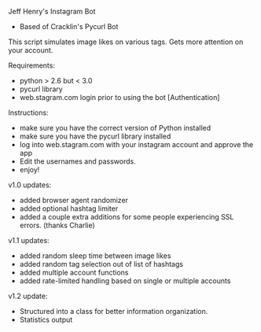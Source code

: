 Jeff Henry's Instagram Bot
* Based of Cracklin's Pycurl Bot

This script simulates image likes on various tags. Gets more attention on your account.

Requirements:
- python > 2.6 but < 3.0
- pycurl library
- web.stagram.com login prior to using the bot [Authentication]

Instructions:
- make sure you have the correct version of Python installed
- make sure you have the pycurl library installed
- log into web.stagram.com with your instagram account and approve the app
- Edit the usernames and passwords.
- enjoy!

v1.0 updates:
- added browser agent randomizer
- added optional hashtag limiter
- added a couple extra additions for some people experiencing SSL errors. (thanks Charlie)

v1.1 updates:
- added random sleep time between image likes
- added random tag selection out of list of hashtags
- added multiple account functions
- added rate-limited handling based on single or multiple accounts

v1.2 update:
- Structured into a class for better information organization.
- Statistics output
